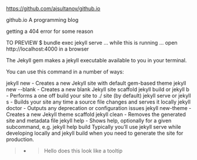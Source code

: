
https://github.com/ajsultanov/github.io


github.io
A programming blog

getting a 404 error for some reason

TO PREVIEW $ bundle exec jekyll serve ... while this is running ... open http://localhost:4000 in a browser

The Jekyll gem makes a jekyll executable available to you in your terminal.

You can use this command in a number of ways:

jekyll new - Creates a new Jekyll site with default gem-based theme jekyll new --blank - Creates a new blank Jekyll site scaffold jekyll build or jekyll b - Performs a one off build your site to ./ site (by default) jekyll serve or jekyll s - Builds your site any time a source file changes and serves it locally jekyll doctor - Outputs any deprecation or configuration issues jekyll new-theme - Creates a new Jekyll theme scaffold jekyll clean - Removes the generated site and metadata file jekyll help - Shows help, optionally for a given subcommand, e.g. jekyll help build Typically you’ll use jekyll serve while developing locally and jekyll build when you need to generate the site for production.

> * > Hello does this look like a tooltip

